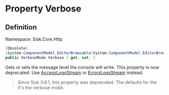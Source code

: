# Property Verbose

## Definition
Namespace: Sisk.Core.Http

```csharp
[Obsolete]
[System.ComponentModel.EditorBrowsable(System.ComponentModel.EditorBrowsableState.Never)]
public VerboseMode Verbose { get; set; }
```

Gets or sets the message level the console will write. This property is now deprecated. Use [AccessLogsStream](/spec/Sisk/Core/Http/HttpServerConfiguration/AccessLogsStream) or [ErrorsLogsStream](/spec/Sisk/Core/Http/HttpServerConfiguration/ErrorsLogsStream) instead.

> Since Sisk 0.8.1, this property was deprecated. The defaults for the it's the verbose mode.
